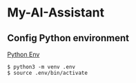 # My-AI-Assistant

## Config Python environment

[Python Env](https://docs.python.org/3/library/venv.html)

```
$ python3 -m venv .env
$ source .env/bin/activate
```
